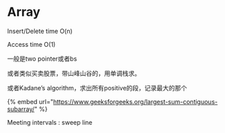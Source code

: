 # Array

Insert/Delete time O\(n\)

Access time O\(1\)



一般是two pointer或者bs



或者类似买卖股票，带山峰山谷的，用单调栈求。

或者Kadane’s algorithm，求出所有positive的段，记录最大的那个

{% embed url="https://www.geeksforgeeks.org/largest-sum-contiguous-subarray/" %}



Meeting intervals : sweep line





